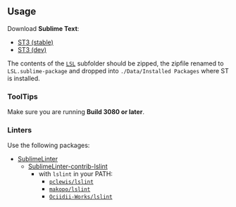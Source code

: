 ## Usage

Download **Sublime Text**:

* [ST3 (stable)](https://www.sublimetext.com/3)
* [ST3 (dev)](https://www.sublimetext.com/3dev)

The contents of the [`LSL`](LSL) subfolder should be zipped, the zipfile renamed to `LSL.sublime-package` and dropped into `./Data/Installed Packages` where ST is installed.

### ToolTips

Make sure you are running **Build 3080 or later**.

### Linters

Use the following packages:

* [SublimeLinter](https://github.com/SublimeLinter/SublimeLinter3)
  * [SublimeLinter-contrib-lslint](https://github.com/XenHat/SublimeLinter-contrib-lslint)
    * with `lslint` in your PATH:
      * [`pclewis/lslint`](https://github.com/pclewis/lslint)
      * [`makopo/lslint`](https://github.com/makopo/lslint)
      * [`Ociidii-Works/lslint`](https://github.com/Ociidii-Works/lslint)
